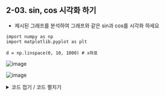 ## 2-03. sin, cos 시각화 하기
- 제시된 그래프를 분석하여 그래프와 같은 sin과 cos를 시각화 하세요

~~~python3
import numpy as np
import matplotlib.pyplot as plt

d = np.linspace(0, 10, 1000) # x좌표

~~~

![image](https://github.com/MaugeaLee/summer2023/assets/92789013/97449891-536b-4046-8cc3-4dc6f3cb78f6)


![image](https://github.com/MaugeaLee/summer2023/assets/92789013/f5db2f28-379a-409b-83c0-63a5ac878092)
<br>

<details>
  <summary> 코드 접기 / 코드 펼치기</summary>

  ~~~ python3

import numpy as np
import matplotlib.pyplot as plt

d = np.linspace(0, 10, 1000)
s = np.sin(d)
c = np.cos(d)

 ~~~

~~~ python3

plt.plot(d, s, 'r')
plt.title("sin graph")

~~~

![image](https://github.com/MaugeaLee/summer2023/assets/92789013/97449891-536b-4046-8cc3-4dc6f3cb78f6)

~~~ python3

plt.plot(d, c, 'y')
plt.title("cos graph")

~~~

![image](https://github.com/MaugeaLee/summer2023/assets/92789013/f5db2f28-379a-409b-83c0-63a5ac878092)

</details>
